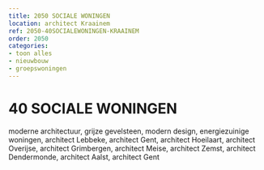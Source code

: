 ```yaml
---
title: 2050 SOCIALE WONINGEN
location: architect Kraainem
ref: 2050-40SOCIALEWONINGEN-KRAAINEM
order: 2050
categories:
- toon alles
- nieuwbouw
- groepswoningen
---
```

# 40 SOCIALE WONINGEN

moderne architectuur, grijze gevelsteen, modern design, energiezuinige woningen, architect Lebbeke, architect Gent, architect Hoeilaart, architect Overijse, architect Grimbergen, architect Meise, architect Zemst, architect Dendermonde, architect Aalst, architect Gent